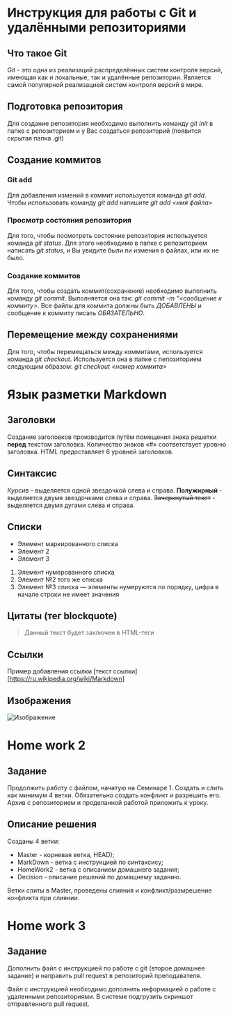 # Инструкция для работы с Git и удалёнными репозиториями

## Что такое Git
Git - это одна из реализаций распределённых систем контроля версий, имеющая как и локальные, так и удалённые репозитории. Является самой популярной реализацией систем контроля версий в мире.

## Подготовка репозитория
Для создание репозитория необходимо выполнить команду *git init*  в папке с репозиторием и у Вас создаться репозиторий (появится скрытая папка .git)
## Создание коммитов

### Git add
Для добавления измений в коммит используется команда *git add*. Чтобы использовать команду *git add* напишите *git add <имя файла>*

### Просмотр состояния репозитория
Для того, чтобы посмотреть состояние репозитория используется команда *git status*. Для этого необходимо в папке с репозиторием написать *git status*, и Вы увидите были ли измения в файлах, или их не было.

### Создание коммитов
Для того, чтобы создать коммит(сохранение) необходимо выполнить команду *git commit*. Выполняется она так: *git commit -m "<сообщение к коммиту>*. Все файлы для коммита должны быть *ДОБАВЛЕНЫ* и сообщение к коммиту писать *ОБЯЗАТЕЛЬНО*.

## Перемещение между сохранениями
Для того, чтобы перемещаться между коммитами, используется команда *git checkout*. Используется она в папке с пепозиторием следующим образом: *git checkout <номер коммита>*

# Язык разметки Markdown
## Заголовки
Создание заголовков производится путём помещения знака решетки **перед** текстом заголовка. Количество знаков «#» соответствует уровню заголовка. HTML предоставляет 6 уровней заголовков.
## Синтаксис
*Курсив* - выделяется одной звездочкой слева и справа.
**Полужирный** - выделяется двумя звездочками слева и справа.
~~Зачеркнутый текст~~ - выделяется двумя дугами слева и справа.
## Списки
* Элемент маркированного списка
* Элемент 2
* Элемент 3
1. Элемент нумерованного списка
2. Элемент №2 того же списка
9. Элемент №3 списка — элементы нумеруются по порядку, цифра в начале строки не имеет значения
## Цитаты (тег blockquote)
> Данный текст будет заключен в HTML-теги <blockquote></blockquote>
## Ссылки
Пример добавления ссылки [текст ссылки][https://ru.wikipedia.org/wiki/Markdown]
## Изображения
![Изображение](Logo1.jpg)

# Home work 2
## Задание

Продолжить работу с файлом, начатую на Семинаре 1. Создать и слить как минимум 4 ветки. Обязательно создать конфликт и разрешить его. Архив с репозиторием и проделанной работой приложить к уроку.
## Описание решения
Созданы 4 ветки:
* Master - корневая ветка, HEAD);
* MarkDown - ветка с инструкцией по синтаксису;
* HomeWork2 - ветка с описанием домашнего задания;
* Decision - описание решений по домащнему заданию.

Ветки слиты в Master, проведены слияния и конфликт/размрешение конфликта при слиянии.

# Home work 3
## Задание
Дополнить файл с инструкцией по работе с git (второе домашнее задание) и направить pull request в репозиторий преподавателя.

Файл с инструкцией необходимо дополнить информацией о работе с удаленными репозиториями.
В системе подгрузить скриншот отправленного pull request.
